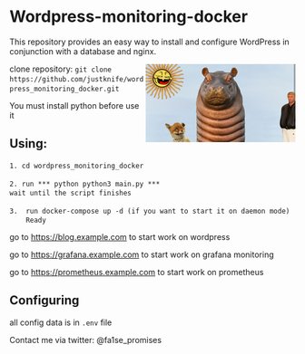 # Wordpress-monitoring-docker
This repository provides an easy way to install and configure WordPress in conjunction with a database and nginx.

<img src="icon.png" align="right" />

clone repository: ``` git clone https://github.com/justknife/wordpress_monitoring_docker.git ```

You must install python before use it 

   ## Using:

    1. cd wordpress_monitoring_docker

    2. run *** python python3 main.py ***
    wait until the script finishes

    3.  run docker-compose up -d (if you want to start it on daemon mode)
        Ready
        

go to https://blog.example.com to start work on wordpress


go to https://grafana.example.com to start work on grafana monitoring


go to https://prometheus.example.com to start work on prometheus

## Configuring


all config data is in ```.env``` file 





Contact me via twitter: @fa1se_promises

